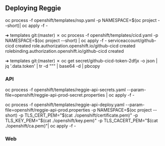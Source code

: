 ## Deploying Reggie

oc process -f openshift/templates/nsp.yaml -p NAMESPACE=$(oc project --short)| oc apply -f -

➜  templates git:(master) ✗ oc process -f openshift/templates/cicd.yaml -p NAMESPACE=$(oc project --short) | oc apply -f -
serviceaccount/github-cicd created
role.authorization.openshift.io/github-cicd created
rolebinding.authorization.openshift.io/github-cicd created


➜  templates git:(master) ✗ oc get secret/github-cicd-token-2dfjx -o json | jq '.data.token' |  tr -d "\"" | base64 -d | pbcopy 


### API

oc process -f openshift/templates/reggie-api-secrets.yaml --param-file=openshift/reggie-api-prod-secret.properties | oc apply -f -

oc process -f openshift/templates/reggie-api-deploy.yaml --param-file=openshift/reggie-api-prod.properties -p NAMESPACE=$(oc project --short) -p TLS_CERT_PEM="$(cat ./openshift/certificate.pem)" -p TLS_KEY_PEM="$(cat ./openshift/key.pem)" -p TLS_CACERT_PEM="$(cat ./openshift/ca.pem)"| oc apply -f -

### Web


